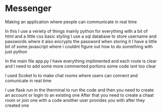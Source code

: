 # Messenger
Making an application where people can communicate in real time

In this I use a veriety of things mainly python for everything with a bit of html and a little css basic styling 
I use a sql database to store username and passwords where it also encrypts the password when storing it 
I have a little bit of some javascript where i couldnt figure out how to do something with just python

In the main file app.py I have everything implimented and each route is clear and 
I need to add some more commented portions some code isnt too clear

I used Scoket Io to make chat rooms where users can connect and comunicate in real time

I use flask run in the therminal to run the code and then you need to create an account or login to an existing one
After that you need to create a chaat room or join one with a code another user provides you with after they created one 

